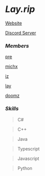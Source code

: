 # *Lay.rip*

[Website](https://lay.rip)

[Discord Server](discord.gg/lay)

### *Members*

[pre](https://lay.rip/k)

[michx](https://lay.rip/a)

[iz](https://lay.rip/j)

[lay](https://lay.rip/dead)

[doomz](https://lay.rip/doomz)

### *Skills*

> C#

> C++

> Java

> Typescript

> Javascript

> Python

